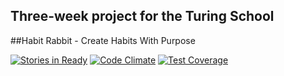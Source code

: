 ## Three-week project for the Turing School

##Habit Rabbit - Create Habits With Purpose

[![Stories in Ready](https://badge.waffle.io/ianderse/feed_engine.svg?label=ready&title=Ready)](http://waffle.io/ianderse/feed_engine)
[![Code Climate](https://codeclimate.com/github/ianderse/feed_engine/badges/gpa.svg)](https://codeclimate.com/github/ianderse/feed_engine)
[![Test Coverage](https://codeclimate.com/github/ianderse/feed_engine/badges/coverage.svg)](https://codeclimate.com/github/ianderse/feed_engine)

